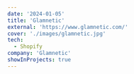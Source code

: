 ```yaml
---
date: '2024-01-05'
title: 'Glamnetic'
external: 'https://www.glamnetic.com/'
cover: './images/glamnetic.jpg'
tech:
  - Shopify
company: 'Glamnetic'
showInProjects: true
---
```


